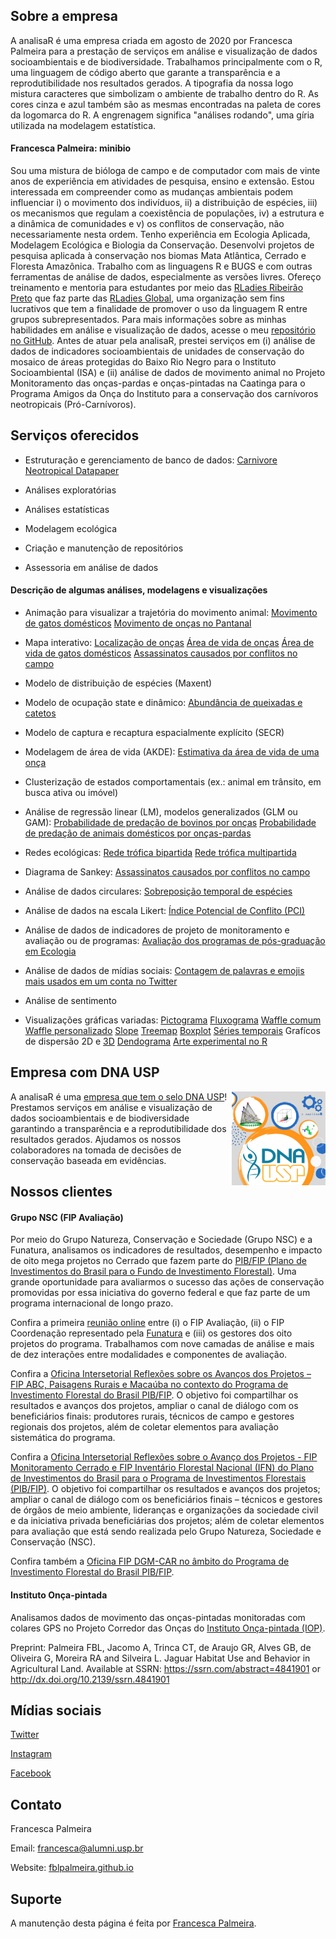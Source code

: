## Sobre a empresa

A analisaR é uma empresa criada em agosto de 2020 por Francesca Palmeira para a prestação de serviços em análise e visualização de dados socioambientais e de biodiversidade. Trabalhamos principalmente com o R, uma linguagem de código aberto que garante a transparência e a reprodutibilidade nos resultados gerados. A tipografia da nossa logo mistura caracteres que simbolizam o ambiente de trabalho dentro do R. As cores cinza e azul também são as mesmas encontradas na paleta de cores da logomarca do R. A engrenagem significa "análises rodando", uma gíria utilizada na modelagem estatística. 

#### Francesca Palmeira: minibio

Sou uma mistura de bióloga de campo e de computador com mais de vinte anos de experiência em atividades de pesquisa, ensino e extensão. Estou interessada em compreender como as mudanças ambientais podem influenciar i) o movimento dos indivíduos, ii) a distribuição de espécies, iii) os mecanismos que regulam a coexistência de populações, iv) a estrutura e a dinâmica de comunidades e v) os conflitos de conservação, não necessariamente nesta ordem. Tenho experiência em Ecologia Aplicada, Modelagem Ecológica e Biologia da Conservação. Desenvolvi projetos de pesquisa aplicada à conservação nos biomas Mata Atlântica, Cerrado e Floresta Amazônica. Trabalho com as linguagens R e BUGS e com outras ferramentas de análise de dados, especialmente as versões livres. Ofereço treinamento e mentoria para estudantes por meio das [RLadies Ribeirão Preto](https://www.meetup.com/rladies-ribeirao-preto) que faz parte das [RLadies Global](https://rladies.org), uma organização sem fins lucrativos que tem a finalidade de promover o uso da linguagem R entre grupos subrepresentados. Para mais informações sobre as minhas habilidades em análise e visualização de dados, acesse o meu [repositório no GitHub](https://github.com/fblpalmeira). Antes de atuar pela analisaR, prestei serviços em (i) análise de dados de indicadores socioambientais de unidades de conservação do mosaico de áreas protegidas do Baixo Rio Negro para o Instituto Socioambiental (ISA) e (ii) análise de dados de movimento animal no Projeto Monitoramento das onças-pardas e onças-pintadas na Caatinga para o Programa Amigos da Onça do Instituto para a conservação dos carnívoros neotropicais (Pró-Carnívoros).

## Serviços oferecidos

- Estruturação e gerenciamento de banco de dados: [Carnivore Neotropical Datapaper](https://github.com/fblpalmeira/Neotropical_Carnivores) 

- Análises exploratórias

- Análises estatísticas
  
- Modelagem ecológica

- Criação e manutenção de repositórios
  
- Assessoria em análise de dados

#### Descrição de algumas análises, modelagens e visualizações

- Animação para visualizar a trajetória do movimento animal:
  [Movimento de gatos domésticos](https://github.com/fblpalmeira/cats_uk)
  [Movimento de onças no Pantanal](https://github.com/fblpalmeira/movevis)

- Mapa interativo:
  [Localização de onças](https://github.com/fblpalmeira/jaguar_interactivemap)
  [Área de vida de onças](https://rpubs.com/fblpalmeira/jaguar_MCP95)
  [Área de vida de gatos domésticos](https://rpubs.com/fblpalmeira/cats_uk)
  [Assassinatos causados por conflitos no campo](https://github.com/fblpalmeira/murders_interactivemap)

- Modelo de distribuição de espécies (Maxent)
  
- Modelo de ocupação state e dinâmico:
  [Abundância de queixadas e catetos](https://github.com/fblpalmeira/peccary_abundance)

- Modelo de captura e recaptura espacialmente explícito (SECR)

- Modelagem de área de vida (AKDE):
  [Estimativa da área de vida de uma onça](https://github.com/fblpalmeira/AKDE)

- Clusterização de estados comportamentais (ex.: animal em trânsito, em busca ativa ou imóvel) 

- Análise de regressão linear (LM), modelos generalizados (GLM ou GAM):
  [Probabilidade de predação de bovinos por onças](https://github.com/fblpalmeira/cattle_predation)
  [Probabilidade de predação de animais domésticos por onças-pardas](https://github.com/fblpalmeira/puma_predation)

- Redes ecológicas:
  [Rede trófica bipartida](https://github.com/fblpalmeira/jaguar_bipartite) 
  [Rede trófica multipartida](https://github.com/fblpalmeira/foodweb)

- Diagrama de Sankey:
  [Assassinatos causados por conflitos no campo](https://github.com/fblpalmeira/assassinatos_CPT)

- Análise de dados circulares:
  [Sobreposição temporal de espécies](https://github.com/fblpalmeira/jaguar_preys_traptimes)
   
- Análise de dados na escala Likert:
  [Índice Potencial de Conflito (PCI)](https://github.com/fblpalmeira/pcir)

- Análise de dados de indicadores de projeto de monitoramento e avaliação ou de programas:
  [Avaliação dos programas de pós-graduação em Ecologia](https://github.com/fblpalmeira/PPG_CAPES)

- Análise de dados de mídias sociais:
  [Contagem de palavras e emojis mais usados em um conta no Twitter](https://github.com/fblpalmeira/rtweet)

- Análise de sentimento

- Visualizações gráficas variadas:
  [Pictograma](https://github.com/fblpalmeira/pictograma_arvores)
  [Fluxograma](https://github.com/fblpalmeira/DiagrammeR)
  [Waffle comum](https://github.com/fblpalmeira/reptiles_database)
  [Waffle personalizado](https://github.com/fblpalmeira/waffle)
  [Slope](https://github.com/fblpalmeira/highest-dwelling-mammal)
  [Treemap](https://github.com/fblpalmeira/cranlogs_treemap)
  [Boxplot](https://github.com/fblpalmeira/frogs_adehabitat)
  [Séries temporais](https://github.com/fblpalmeira/desmatamento_amazonia)
  Grafícos de dispersão 2D e [3D](https://github.com/fblpalmeira/jaguar_distribution)
  [Dendograma](https://github.com/fblpalmeira/number_of_extinctions)
  [Arte experimental no R](https://github.com/fblpalmeira/aRtsy)

## Empresa com DNA USP

<img src="analisaR_DNA_USP.png" align="right" width="150px"> 

A analisaR é uma [empresa que tem o selo DNA USP](https://hubusp.inovacao.usp.br/empresas)! Prestamos serviços em análise e visualização de dados socioambientais e de biodiversidade garantindo a transparência e a reprodutibilidade dos resultados gerados. Ajudamos os nossos colaboradores na tomada de decisões de conservação baseada em evidências.

## Nossos clientes

#### Grupo NSC (FIP Avaliação)

Por meio do Grupo Natureza, Conservação e Sociedade (Grupo NSC) e a Funatura, analisamos os indicadores de resultados, desempenho e impacto de oito mega projetos no Cerrado que fazem parte do [PIB/FIP (Plano de Investimentos do Brasil para o Fundo de Investimento Florestal)](http://fip.mma.gov.br). Uma grande oportunidade para avaliarmos o sucesso das ações de conservação promovidas por essa iniciativa do governo federal e que faz parte de um programa internacional de longo prazo. 

Confira a primeira [reunião online](http://fip.funatura.org.br/projetos-do-fundo-de-investimento-florestal-passam-por-avaliacao-de-impactos/#more-2956) entre (i) o FIP Avaliação, (ii) o FIP Coordenação representado pela [Funatura](https://www.funatura.org.br) e (iii) os gestores dos oito projetos do programa. Trabalhamos com nove camadas de análise e mais de dez interações entre modalidades e componentes de avaliação. 

Confira a [Oficina Intersetorial Reflexões sobre os Avanços dos Projetos – FIP ABC, Paisagens Rurais e Macaúba no contexto do Programa de Investimento Florestal do Brasil PIB/FIP](http://fip.funatura.org.br/projetos-abc-paisagens-rurais-e-macauba-compartilham-avancos/). O objetivo foi compartilhar os resultados e avanços dos projetos, ampliar o canal de diálogo com os beneficiários finais: produtores rurais, técnicos de campo e gestores regionais dos projetos, além de coletar elementos para avaliação sistemática do programa.

Confira a [Oficina Intersetorial Reflexões sobre o Avanço dos Projetos - FIP Monitoramento Cerrado e FIP Inventário Florestal Nacional (IFN) do Plano de Investimentos do Brasil para o Programa de Investimentos Florestais (PIB/FIP)](http://fip.funatura.org.br/projetos-inventario-florestal-nacional-e-monitoramento-cerrado-trocam-experiencias-em-oficina-on-line/#more-3035). O objetivo foi compartilhar os resultados e avanços dos projetos; ampliar o canal de diálogo com os beneficiários finais – técnicos e gestores de órgãos de meio ambiente, lideranças e organizações da sociedade civil e da iniciativa privada beneficiárias dos projetos; além de coletar elementos para avaliação que está sendo realizada pelo Grupo Natureza, Sociedade e Conservação (NSC). 

Confira também a [Oficina FIP DGM-CAR no âmbito do Programa de Investimento Florestal do Brasil PIB/FIP](https://www.youtube.com/watch?v=LLSkK0nQH0Q).

#### Instituto Onça-pintada 

Analisamos dados de movimento das onças-pintadas monitoradas com colares GPS no Projeto Corredor das Onças do [Instituto Onça-pintada (IOP)](https://jaguars.org/). 

Preprint: Palmeira FBL, Jacomo A, Trinca CT, de Araujo GR, Alves GB, de Oliveira G, Moreira RA and Silveira L. Jaguar Habitat Use and Behavior in Agricultural Land. Available at SSRN: https://ssrn.com/abstract=4841901 or http://dx.doi.org/10.2139/ssrn.4841901

## Mídias sociais

[Twitter](https://twitter.com/analisaR_dados)

[Instagram](https://www.instagram.com/analisar_dados) 

[Facebook](https://www.facebook.com/analisaR.dadosambientais)

## Contato

Francesca Palmeira

Email: [francesca@alumni.usp.br](mailto:francesca@alumni.usp.br)

Website: [fblpalmeira.github.io](https://fblpalmeira.github.io) 

## Suporte

A manutenção desta página é feita por [Francesca Palmeira](mailto:francesca@alumni.usp.br).
